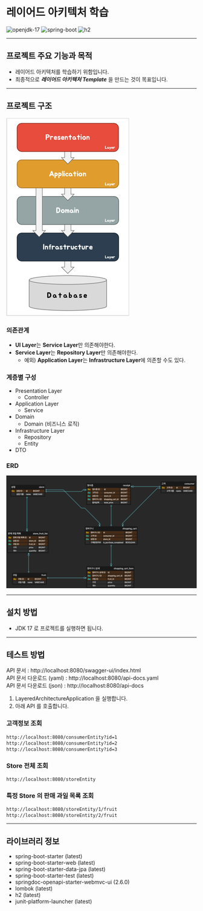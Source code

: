 # 레이어드 아키텍처 학습

<img src="https://img.shields.io/badge/openjdk_17-000000?style=for-the-badge&logo=openjdk&logoColor=white" alt="openjdk-17">
<img src="https://img.shields.io/badge/spring_boot-6DB33F?style=for-the-badge&logo=spring&logoColor=white" alt="spring-boot">
<img src="https://img.shields.io/badge/h2-4479A1?style=for-the-badge&logo=wikidata&logoColor=white" alt="h2">

---

## 프로젝트 주요 기능과 목적

- 레이어드 아키텍처를 학습하기 위함입니다.
- 최종적으로 ***레이어드 아키텍처 Template*** 을 만드는 것이 목표입니다.

---

## 프로젝트 구조

![img.png](readme-image/layered-architecture.png)

### 의존관계

- **UI Layer**는 **Service Layer**만 의존해야한다.
- **Service Layer**는 **Repository Layer**만 의존해야한다.
    - 예외) **Application Layer**는 **Infrastructure Layer**에 의존할 수도 있다.

### 계층별 구성

- Presentation Layer
    - Controller
- Application Layer
    - Service
- Domain
    - Domain (비즈니스 로직)
- Infrastructure Layer
    - Repository
    - Entity
- DTO

### ERD

![img.png](readme-image/erd.png)

---

## 설치 방법

- JDK 17 로 프로젝트를 실행하면 됩니다.

---

## 테스트 방법

API 문서 : http://localhost:8080/swagger-ui/index.html  
API 문서 다운로드 (yaml) : http://localhost:8080/api-docs.yaml  
API 문서 다운로드 (json) : http://localhost:8080/api-docs

1. LayeredArchitectureApplication 을 실행합니다.
2. 아래 API 를 호출합니다.

### 고객정보 조회

```
http://localhost:8080/consumerEntity?id=1
http://localhost:8080/consumerEntity?id=2
http://localhost:8080/consumerEntity?id=3
```

### Store 전체 조회

```
http://localhost:8080/storeEntity
```

### 특정 Store 의 판매 과일 목록 조회

```
http://localhost:8080/storeEntity/1/fruit
http://localhost:8080/storeEntity/2/fruit
```

---

## 라이브러리 정보

- spring-boot-starter (latest)
- spring-boot-starter-web (latest)
- spring-boot-starter-data-jpa (latest)
- spring-boot-starter-test (latest)
- springdoc-openapi-starter-webmvc-ui (2.6.0)
- lombok (latest)
- h2 (latest)
- junit-platform-launcher (latest)
